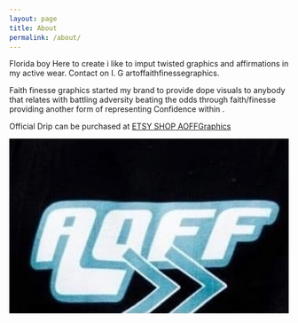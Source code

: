```yaml
---
layout: page
title: About
permalink: /about/
---
```


Florida boy Here to create i like to imput twisted graphics and affirmations in my active wear. Contact on I. G artoffaithfinessegraphics.

Faith finesse graphics started my brand to provide dope visuals to anybody that relates with battling adversity beating the odds through faith/finesse providing another form of representing Confidence within .

Official Drip can be purchased at [ETSY SHOP AOFFGraphics](https://www.etsy.com/shop/Aoffgraphics?coupon=AOFFSK2PROMO)

<!--![alt text](./assets/images/main_logo.jpg){height=400px width=500px} -->

<img src="assets/images/main_logo.jpg" width="800">
